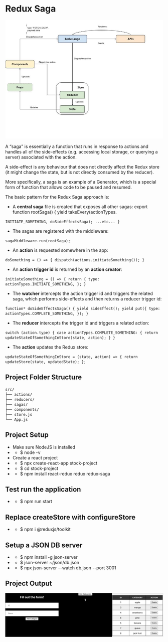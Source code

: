 # Redux Saga
<img src="./assets/redux-saga.jpg" />


<p>A “saga” is essentially a function that runs in response to actions and handles all of the side-effects (e.g. accessing local storage, or querying a server) associated with the action.</p>

<p>A side-effect is any behaviour that does not directly affect the Redux store (it might change the state, but is not directly consumed by the reducer).</p>
<p>More specifically, a saga is an example of a Generator, which is a special form of function that allows code to be paused and resumed.</p>

<p>The basic pattern for the Redux Saga approach is:</p>

* A **central saga** file is created that exposes all other sagas:
export function rootSaga() { yield takeEvery(actionTypes.
```
INITIATE_SOMETHING, doSideEffectsSaga); ...etc... }
```
* The sagas are registered with the middleware:
```
sagaMiddleware.run(rootSaga);
```
* An **action** is requested somewhere in the app:
```
doSomething = () => { dispatch(actions.initiateSomething()); }
```
* An **action trigger id** is returned by an **action creator**:
```
initiateSomething = () => { return { type: actionTypes.INITIATE_SOMETHING, }; }
```
* The **watcher** intercepts the action trigger id and triggers the related saga, which performs side-effects and then returns a reducer trigger id:
```
function* doSideEffectsSaga() { yield sideEffect(); yield put({ type: actionTypes.COMPLETE_SOMETHING, }); }
```
* The **reducer** intercepts the trigger id and triggers a related action:
```
switch (action.type) { case actionTypes.COMPLETE_SOMETHING: { return updateStateOfSomethingInStore(state, action); } }
```
* The **action** updates the Redux store:
```
updateStateOfSomethingInStore = (state, action) => { return updateStore(state, updatedState); };
```

## Project Folder Structure
```
src/
├── actions/
├── reducers/
├── sagas/
├── components/
├── store.js
└── App.js
```

## Project Setup
* Make sure NodeJS is installed 
* * $ node -v
* Create a react project
* * $ npx create-react-app stock-project
* * $ cd stock-project
* * $ npm install react-redux redux redux-saga

## Test run the application
* * $ npm run start

## Replace createStore with configureStore
* * $ npm i @reduxjs/toolkit

## Setup a JSON DB server
* * $ npm install -g json-server
* * $ json-server ~/json/db.json
* * $ npx json-server --watch db.json --port 3001

## Project Output
<img src="./assets/Project-Saga-Output.png" title="Project output" />

